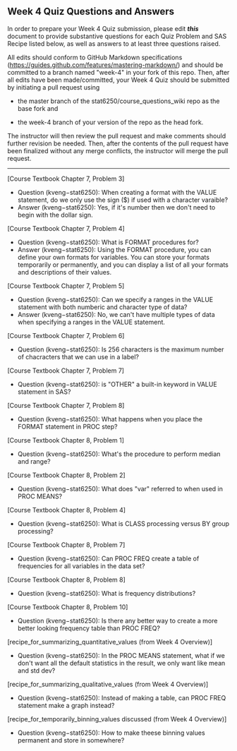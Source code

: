 ## Week 4 Quiz Questions and Answers

In order to prepare your Week 4 Quiz submission, please edit ***this*** document to provide substantive questions for each Quiz Problem and SAS Recipe listed below, as well as answers to at least three questions raised.

All edits should conform to GitHub Markdown specifications (https://guides.github.com/features/mastering-markdown/) and should be committed to a branch named "week-4" in your fork of this repo. Then, after all edits have been made/committed, your Week 4 Quiz should be submitted by initiating a pull request using

- the master branch of the stat6250/course_questions_wiki repo as the base fork and

- the week-4 branch of your version of the repo as the head fork.

The instructor will then review the pull request and make comments should further revision be needed. Then, after the contents of the pull request have been finalized without any merge conflicts, the instructor will merge the pull request.

********************************************************************************



[Course Textbook Chapter 7, Problem 3]
- Question (kveng−stat6250): When creating a format with the VALUE statement, do we only use the sign ($) if used with a character varaible?
- Answer (kveng−stat6250): Yes, if it's number then we don't need to begin with the dollar sign.


[Course Textbook Chapter 7, Problem 4]
- Question (kveng−stat6250): What is FORMAT procedures for?
- Answer (kveng−stat6250): Using the FORMAT procedure, you can define your own formats for variables. You can store your formats temporarily or permanently, and you can display a list of all your formats and descriptions of their values.


[Course Textbook Chapter 7, Problem 5]
- Question (kveng−stat6250): Can we specify a ranges in the VALUE statement with both numberic and character type of data?
- Answer (kveng−stat6250): No, we can't have multiple types of data when specifying a ranges in the VALUE statement.



[Course Textbook Chapter 7, Problem 6]
- Question (kveng−stat6250): Is 256 characters is the maximum number of chacracters that we can use in a label?


[Course Textbook Chapter 7, Problem 7]
- Question (kveng−stat6250): is "OTHER" a built-in keyword in VALUE statement in SAS?


[Course Textbook Chapter 7, Problem 8]
- Question (kveng−stat6250): What happens when you place the FORMAT statement in PROC step?


[Course Textbook Chapter 8, Problem 1]
- Question (kveng−stat6250): What's the procedure to perform median and range?


[Course Textbook Chapter 8, Problem 2]
- Question (kveng−stat6250): What does "var" referred to when used in PROC MEANS?


[Course Textbook Chapter 8, Problem 4]
- Question (kveng−stat6250): What is CLASS processing versus BY group processing?


[Course Textbook Chapter 8, Problem 7]
- Question (kveng−stat6250): Can PROC FREQ create a table of frequencies for all variables in the data set?


[Course Textbook Chapter 8, Problem 8]
- Question (kveng−stat6250): What is frequency distributions?


[Course Textbook Chapter 8, Problem 10]
- Question (kveng−stat6250): Is there any better way to create a more better looking frequency table than PROC FREQ?


[recipe_for_summarizing_quantitative_values (from Week 4 Overview)]
- Question (kveng−stat6250): In the PROC MEANS statement, what if we don't want all the default statistics in the result, we only want like mean and std dev?


[recipe_for_summarizing_qualitative_values (from Week 4 Overview)]
- Question (kveng−stat6250): Instead of making a table, can PROC FREQ statement make a graph instead?


[recipe_for_temporarily_binning_values discussed (from Week 4 Overview)]
- Question (kveng−stat6250): How to make theese binning values permanent and store in somewhere?

